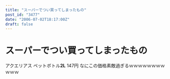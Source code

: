 ```yaml
---
title: "スーパーでつい買ってしまったもの"
post_id: "3477"
date: "2006-07-02T18:17:00Z"
draft: false
---
```


# スーパーでつい買ってしまったもの

アクエリアス ペットボトル**2L** 147円 なにこの価格素敵過ぎるｗｗｗｗｗｗｗｗｗｗｗ
